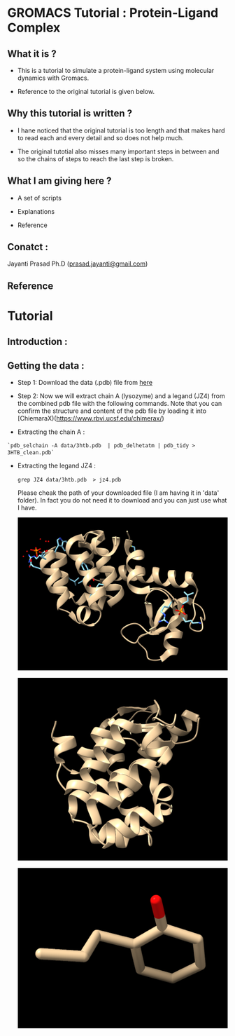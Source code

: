 # GROMACS Tutorial : Protein-Ligand Complex

## What it is ?

-  This is a tutorial to simulate a protein-ligand system using molecular dynamics with 
   Gromacs.

-  Reference to the original tutorial is given below.

## Why this tutorial is written ?

- I hane noticed that the original tutorial is too length and that makes hard to read 
  each and every detail and so does not help much.

- The original tutotial also misses many important steps in between and so the chains of
  steps to reach the last step is broken.

## What I am giving here ?

 * A set of scripts 

 * Explanations

 * Reference 



## Conatct :
   
   Jayanti Prasad Ph.D (prasad.jayanti@gmail.com)

## Reference 

# Tutorial 

## Introduction : 


## Getting the data :

  -  Step 1: Download the data (.pdb) file from [here](https://www.rcsb.org/structure/3HTB)

  -  Step 2: Now we will extract chain A (lysozyme) and a legand (JZ4) from the combined pdb 
     file with the following commands. Note that you can confirm the structure and content 
     of the pdb file by loading it into [ChiemaraX)(https://www.rbvi.ucsf.edu/chimerax/)

  -  Extracting the chain A :

    `pdb_selchain -A data/3htb.pdb  | pdb_delhetatm | pdb_tidy > 3HTB_clean.pdb` 

  - Extracting the legand JZ4 :

    `grep JZ4 data/3htb.pdb  > jz4.pdb` 
      
    Please cheak the path of your downloaded file (I am having it in 'data' folder). In fact 
    you do not need it to download and you can just use what I have. 

    ![Combined system](images/raw.png)

    ![chain A (lysozyme)](images/lysozyme.png)

    ![Combined system](images/jz4.png)

  
 






  
